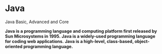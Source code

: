 # Java
Java Basic, Advanced and Core

**Java is a programming language and computing platform first released by Sun Microsystems in 1995.**
**Java is a widely-used programming language for coding web applications.** 
**Java is a high-level, class-based, object-oriented programming language.**
